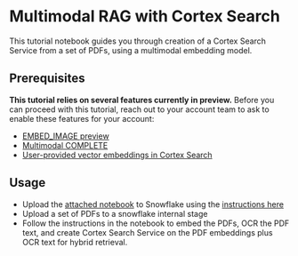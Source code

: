 # Multimodal RAG with Cortex Search

This tutorial notebook guides you through creation of a Cortex Search Service from a set of PDFs, using a multimodal embedding model.

## Prerequisites
**This tutorial relies on several features currently in preview.** Before you can proceed with this tutorial, reach out to your account team to ask to enable these features for your account:
  - [EMBED_IMAGE preview](https://docs.snowflake.com/LIMITEDACCESS/sql-reference/functions/embed_image_1024)
  - [Multimodal COMPLETE](https://docs.snowflake.com/LIMITEDACCESS/snowflake-cortex/image-support)
  - [User-provided vector embeddings in Cortex Search](https://docs.snowflake.com/LIMITEDACCESS/cortex-search/user-provided-vectors)

## Usage
- Upload the [attached notebook](examples/08_multimodal_rag/cortex_search_multimodal.ipynb) to Snowflake using the [instructions here](https://docs.snowflake.com/en/user-guide/ui-snowsight/notebooks-create#create-a-new-notebook)
- Upload a set of PDFs to a snowflake internal stage
- Follow the instructions in the notebook to embed the PDFs, OCR the PDF text, and create Cortex Search Service on the PDF embeddings plus OCR text for hybrid retrieval.
